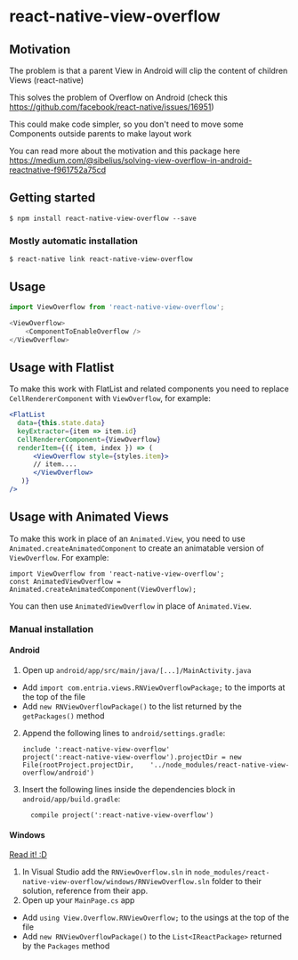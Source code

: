 # react-native-view-overflow

## Motivation

The problem is that a parent View in Android will clip the content of children Views (react-native)

This solves the problem of Overflow on Android (check this https://github.com/facebook/react-native/issues/16951)

This could make code simpler, so you don't need to move some Components outside parents to make layout work

You can read more about the motivation and this package here https://medium.com/@sibelius/solving-view-overflow-in-android-reactnative-f961752a75cd

## Getting started

`$ npm install react-native-view-overflow --save`

### Mostly automatic installation

`$ react-native link react-native-view-overflow`

## Usage
```javascript
import ViewOverflow from 'react-native-view-overflow';

<ViewOverflow>
    <ComponentToEnableOverflow />
</ViewOverflow>

```

## Usage with Flatlist
To make this work with FlatList and related components you need to replace `CellRendererComponent` with `ViewOverflow`, for example:

```jsx
<FlatList
  data={this.state.data}
  keyExtractor={item => item.id}
  CellRendererComponent={ViewOverflow}  
  renderItem={({ item, index }) => (
      <ViewOverflow style={styles.item}>
      // item....
      </ViewOverflow>
   )}
/>
```

## Usage with Animated Views
To make this work in place of an `Animated.View`, you need to use `Animated.createAnimatedComponent` to create an animatable version of `ViewOverflow`. For example:

```
import ViewOverflow from 'react-native-view-overflow';
const AnimatedViewOverflow = Animated.createAnimatedComponent(ViewOverflow);
```

You can then use `AnimatedViewOverflow` in place of `Animated.View`.

### Manual installation

#### Android

1. Open up `android/app/src/main/java/[...]/MainActivity.java`
  - Add `import com.entria.views.RNViewOverflowPackage;` to the imports at the top of the file
  - Add `new RNViewOverflowPackage()` to the list returned by the `getPackages()` method
2. Append the following lines to `android/settings.gradle`:
  	```
  	include ':react-native-view-overflow'
  	project(':react-native-view-overflow').projectDir = new File(rootProject.projectDir, 	'../node_modules/react-native-view-overflow/android')
  	```
3. Insert the following lines inside the dependencies block in `android/app/build.gradle`:
  	```
      compile project(':react-native-view-overflow')
  	```

#### Windows
[Read it! :D](https://github.com/ReactWindows/react-native)

1. In Visual Studio add the `RNViewOverflow.sln` in `node_modules/react-native-view-overflow/windows/RNViewOverflow.sln` folder to their solution, reference from their app.
2. Open up your `MainPage.cs` app
  - Add `using View.Overflow.RNViewOverflow;` to the usings at the top of the file
  - Add `new RNViewOverflowPackage()` to the `List<IReactPackage>` returned by the `Packages` method
